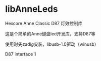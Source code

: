 # libAnneLeds

Hexcore Anne Classic D87 灯效控制库

这是个简单的Anne键盘led开发库，支持D87等

使用时先zadig安装，libusb-1.0驱动（winusb）

D87 interface 1
